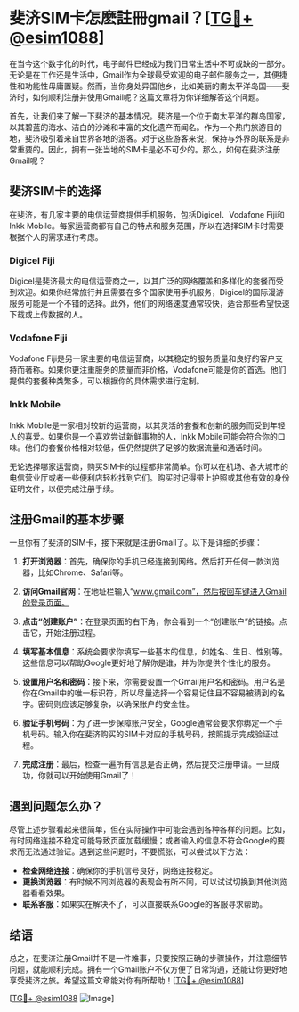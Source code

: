 # 斐济SIM卡怎麽註冊gmail？[[TG💪+ @esim1088](https://t.me/s/esim1088)]

在当今这个数字化的时代，电子邮件已经成为我们日常生活中不可或缺的一部分。无论是在工作还是生活中，Gmail作为全球最受欢迎的电子邮件服务之一，其便捷性和功能性毋庸置疑。然而，当你身处异国他乡，比如美丽的南太平洋岛国——斐济时，如何顺利注册并使用Gmail呢？这篇文章将为你详细解答这个问题。

首先，让我们来了解一下斐济的基本情况。斐济是一个位于南太平洋的群岛国家，以其碧蓝的海水、洁白的沙滩和丰富的文化遗产而闻名。作为一个热门旅游目的地，斐济吸引着来自世界各地的游客。对于这些游客来说，保持与外界的联系是非常重要的。因此，拥有一张当地的SIM卡是必不可少的。那么，如何在斐济注册Gmail呢？

## 斐济SIM卡的选择

在斐济，有几家主要的电信运营商提供手机服务，包括Digicel、Vodafone Fiji和Inkk Mobile。每家运营商都有自己的特点和服务范围，所以在选择SIM卡时需要根据个人的需求进行考虑。

### Digicel Fiji

Digicel是斐济最大的电信运营商之一，以其广泛的网络覆盖和多样化的套餐而受到欢迎。如果你经常旅行并且需要在多个国家使用手机服务，Digicel的国际漫游服务可能是一个不错的选择。此外，他们的网络速度通常较快，适合那些希望快速下载或上传数据的人。

### Vodafone Fiji

Vodafone Fiji是另一家主要的电信运营商，以其稳定的服务质量和良好的客户支持而著称。如果你更注重服务的质量而非价格，Vodafone可能是你的首选。他们提供的套餐种类繁多，可以根据你的具体需求进行定制。

### Inkk Mobile

Inkk Mobile是一家相对较新的运营商，以其灵活的套餐和创新的服务而受到年轻人的喜爱。如果你是一个喜欢尝试新鲜事物的人，Inkk Mobile可能会符合你的口味。他们的套餐价格相对较低，但仍然提供了足够的数据流量和通话时间。

无论选择哪家运营商，购买SIM卡的过程都非常简单。你可以在机场、各大城市的电信营业厅或者一些便利店轻松找到它们。购买时记得带上护照或其他有效的身份证明文件，以便完成注册手续。

## 注册Gmail的基本步骤

一旦你有了斐济的SIM卡，接下来就是注册Gmail了。以下是详细的步骤：

1. **打开浏览器**：首先，确保你的手机已经连接到网络。然后打开任何一款浏览器，比如Chrome、Safari等。

2. **访问Gmail官网**：在地址栏输入“www.gmail.com”，然后按回车键进入Gmail的登录页面。

3. **点击“创建账户”**：在登录页面的右下角，你会看到一个“创建账户”的链接。点击它，开始注册过程。

4. **填写基本信息**：系统会要求你填写一些基本的信息，如姓名、生日、性别等。这些信息可以帮助Google更好地了解你是谁，并为你提供个性化的服务。

5. **设置用户名和密码**：接下来，你需要设置一个Gmail用户名和密码。用户名是你在Gmail中的唯一标识符，所以尽量选择一个容易记住且不容易被猜到的名字。密码则应该足够复杂，以确保账户的安全性。

6. **验证手机号码**：为了进一步保障账户安全，Google通常会要求你绑定一个手机号码。输入你在斐济购买的SIM卡对应的手机号码，按照提示完成验证过程。

7. **完成注册**：最后，检查一遍所有信息是否正确，然后提交注册申请。一旦成功，你就可以开始使用Gmail了！

## 遇到问题怎么办？

尽管上述步骤看起来很简单，但在实际操作中可能会遇到各种各样的问题。比如，有时网络连接不稳定可能导致页面加载缓慢；或者输入的信息不符合Google的要求而无法通过验证。遇到这些问题时，不要慌张，可以尝试以下方法：

- **检查网络连接**：确保你的手机信号良好，网络连接稳定。
- **更换浏览器**：有时候不同浏览器的表现会有所不同，可以试试切换到其他浏览器看看效果。
- **联系客服**：如果实在解决不了，可以直接联系Google的客服寻求帮助。

## 结语

总之，在斐济注册Gmail并不是一件难事，只要按照正确的步骤操作，并注意细节问题，就能顺利完成。拥有一个Gmail账户不仅方便了日常沟通，还能让你更好地享受斐济之旅。希望这篇文章能对你有所帮助！[[TG💪+ @esim1088](https://t.me/s/esim1088)]

[[TG💪+ @esim1088](https://t.me/s/esim1088) ![Image](https://i.postimg.cc/4NQfJmqS/Snipaste-2025-05-13-00-14-12.png)]